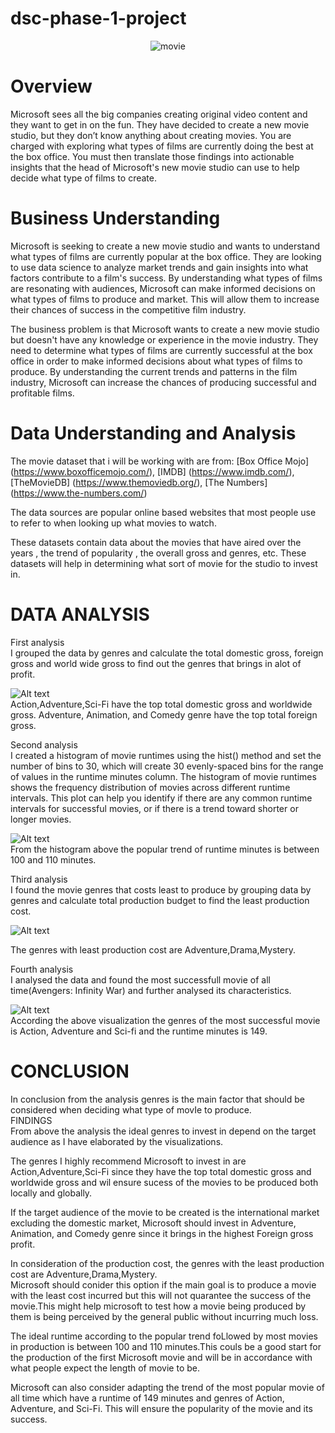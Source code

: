 # dsc-phase-1-project
<p align="center">
  <img src="./image.jpeg" alt="movie">
</p>

# Overview

Microsoft sees all the big companies creating original video content and they want to get in on the fun. They have decided to create a new movie studio, but they don’t know anything about creating movies. You are charged with exploring what types of films are currently doing the best at the box office. You must then translate those findings into actionable insights that the head of Microsoft's new movie studio can use to help decide what type of films to create.

# Business Understanding

Microsoft is seeking to create a new movie studio and wants to understand what types of films are currently popular at the box office. They are looking to use data science to analyze market trends and gain insights into what factors contribute to a film's success. By understanding what types of films are resonating with audiences, Microsoft can make informed decisions on what types of films to produce and market. This will allow them to increase their chances of success in the competitive film industry.

The business problem is that Microsoft wants to create a new movie studio but doesn't have any knowledge or experience in the movie industry. They need to determine what types of films are currently successful at the box office in order to make informed decisions about what types of films to produce. By understanding the current trends and patterns in the film industry, Microsoft can increase the chances of producing successful and profitable films.
# Data Understanding and Analysis

The movie dataset that i will be working with are from:
[Box Office Mojo] (https://www.boxofficemojo.com/),
[IMDB] (https://www.imdb.com/), 
[TheMovieDB] (https://www.themoviedb.org/),
[The Numbers] (https://www.the-numbers.com/)

The data sources are popular online based websites that most people use to refer to when looking up what movies to watch.

These datasets contain data about the movies that have aired over the years , the trend of popularity , the overall gross and genres, etc.
These datasets will help in determining what sort of movie for the studio to invest in.

# DATA ANALYSIS
First analysis  
I grouped the data by genres and calculate the total domestic gross, foreign gross and world wide gross to find out the genres that brings in alot of profit.  

![Alt text](./genresbygross.png)  
Action,Adventure,Sci-Fi have the top total domestic gross and worldwide gross.
Adventure, Animation, and Comedy genre have the top total foreign gross.  

                 
Second analysis  
I created a histogram of movie runtimes using the hist() method and set the number of bins to 30, which will create 30 evenly-spaced bins for the range of values in the runtime minutes column.
The histogram of movie runtimes shows the frequency distribution of movies across different runtime intervals. 
This plot can help you identify if there are any common runtime intervals for successful movies, or if there is a trend toward shorter or longer movies. 


![Alt text](./movieruntime.png)  
From the histogram above the popular trend of runtime minutes is between 100 and 110 minutes.  

Third analysis  
I found the movie genres that costs least to produce by grouping data by genres and calculate total production budget to find the least production cost.  

![Alt text](./leastcost.png)  

The genres with least production cost are Adventure,Drama,Mystery.     

Fourth analysis  
I analysed the data and found the most successfull movie of all time(Avengers: Infinity War) and further analysed its characteristics.    

![Alt text](./topmovie.png)  
According the above visualization the genres of the most successful movie is Action, Adventure and Sci-fi and the runtime minutes is 149.  

# CONCLUSION  

In conclusion from the analysis genres is the main factor that should be considered when deciding what type of movIe to produce.  
FINDINGS       
From above the analysis the ideal genres to invest in depend on the target audience as I have elaborated by the visualizations.  

The genres I highly recommend Microsoft to invest in are Action,Adventure,Sci-Fi since they have the top total domestic gross and worldwide gross and wil ensure sucess of the movies to be produced  both locally and globally.    

If the target audience of the movie to be created is the international market excluding the domestic market, Microsoft should invest in Adventure, Animation, and Comedy genre since it brings in the highest Foreign gross profit.             

In consideration of the production cost, the genres with the least production cost are Adventure,Drama,Mystery.    
Microsoft should conider this option if the main goal is to produce a movie with the least cost incurred but this will not quarantee the success of the movie.This might help microsoft to test how a movie being produced by them is being perceived by the general public without incurring much loss.       

The ideal runtime according to the popular trend foLlowed by most movies in  production is between 100 and 110 minutes.This couls be a good start for the production of the first Microsoft movie and will be in accordance with what people expect the length of  movie to be.      

Microsoft can also consider adapting the trend of the most popular movie of all time which have a runtime of 149 minutes and genres of Action, Adventure, and Sci-Fi. This will ensure the popularity of the movie and its success.  